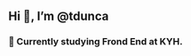 
## Hi 👋, I’m @tdunca  

### 🌱 Currently studying Frond End at KYH.

<!---
tdunca/tdunca is a ✨ special ✨ repository because its `README.md` (this file) appears on your GitHub profile.
You can click the Preview link to take a look at your changes.
--->
